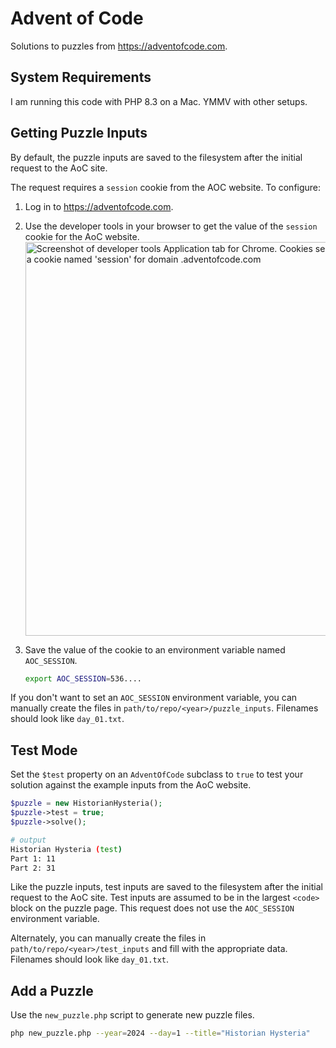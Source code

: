 # Advent of Code
Solutions to puzzles from https://adventofcode.com.

## System Requirements
I am running this code with PHP 8.3 on a Mac. YMMV with other setups.

## Getting Puzzle Inputs
By default, the puzzle inputs are saved to the filesystem after the initial request to the AoC site.

The request requires a `session` cookie from the AOC website. To configure:
1. Log in to https://adventofcode.com.
2. Use the developer tools in your browser to get the value of the `session` cookie for the AoC website.
    <img width="630" alt="Screenshot of developer tools Application tab for Chrome. Cookies section is open, showing a cookie named 'session' for domain .adventofcode.com" src="https://github.com/user-attachments/assets/55ba3ffc-4074-48cc-8fd0-1e43d8b5552f">

3. Save the value of the cookie to an environment variable named `AOC_SESSION`.
   ```bash
   export AOC_SESSION=536....
   ```
If you don't want to set an `AOC_SESSION` environment variable, you can manually create the files in `path/to/repo/<year>/puzzle_inputs`. Filenames should look like `day_01.txt`. 

## Test Mode
Set the `$test` property on an `AdventOfCode` subclass to `true` to test your solution against the example inputs from the AoC website.
```php
$puzzle = new HistorianHysteria();
$puzzle->test = true;
$puzzle->solve();
```
```bash
# output
Historian Hysteria (test)
Part 1: 11
Part 2: 31
```

Like the puzzle inputs, test inputs are saved to the filesystem after the initial request to the AoC site. Test inputs are assumed to be in the largest `<code>` block on the puzzle page. This request does not use the `AOC_SESSION` environment variable.

Alternately, you can manually create the files in `path/to/repo/<year>/test_inputs` and fill with the appropriate data. Filenames should look like `day_01.txt`. 

## Add a Puzzle
Use the `new_puzzle.php` script to generate new puzzle files.
```bash
php new_puzzle.php --year=2024 --day=1 --title="Historian Hysteria"
```
